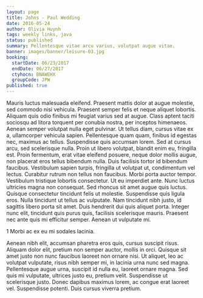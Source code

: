 ```yaml
---
layout: page
title: Johns - Paul Wedding
date: 2016-05-24
author: Olivia Huynh
tags: weekly links, java
status: published
summary: Pellentesque vitae arcu varius, volutpat augue vitae.
banner: images/banner/leisure-03.jpg
booking:
  startDate: 06/23/2017
  endDate: 06/27/2017
  ctyhocn: BNAWEHX
  groupCode: JPW
published: true
---
```

Mauris luctus malesuada eleifend. Praesent mattis dolor at augue molestie, sed commodo nisi vehicula. Praesent semper felis et neque aliquet lobortis. Aliquam quis odio finibus mi feugiat varius sed at augue. Class aptent taciti sociosqu ad litora torquent per conubia nostra, per inceptos himenaeos. Aenean semper volutpat nulla eget pulvinar. Ut tellus diam, cursus vitae ex a, ullamcorper vehicula sapien. Pellentesque quam quam, finibus id egestas nec, maximus ac tellus. Suspendisse quis accumsan lorem. Sed at cursus arcu, sed scelerisque nulla. Proin ut libero volutpat, blandit enim eu, fringilla est. Proin fermentum, erat vitae eleifend posuere, neque dolor mollis augue, non placerat eros tellus bibendum nulla. Duis facilisis tortor id bibendum faucibus. Vestibulum sapien turpis, fringilla ut volutpat ut, condimentum vel lectus. Curabitur rutrum non tellus non faucibus.
Morbi porta auctor tempor. Vestibulum tristique lobortis consectetur. Ut eu imperdiet ante. Nunc luctus ultricies magna non consequat. Sed rhoncus sit amet augue quis luctus. Quisque consectetur tincidunt felis ut molestie. Suspendisse quis ligula eros. Nulla tincidunt ut tellus ac vulputate. Nam tincidunt nibh justo, id sagittis libero porta sit amet. Duis hendrerit dui quis aliquet porta. Integer nunc elit, tincidunt quis purus quis, facilisis scelerisque mauris. Praesent nec ante quis mi efficitur semper. Aenean ut vulputate mi.

1 Morbi ac ex eu mi sodales lacinia.

Aenean nibh elit, accumsan pharetra eros quis, cursus suscipit risus. Aliquam dolor elit, pretium non semper auctor, mollis in orci. Quisque sit amet justo non nunc faucibus laoreet non ornare nisi. Ut aliquet, leo ac volutpat vulputate, risus nibh semper mi, in lacinia urna nunc sed magna. Pellentesque augue urna, suscipit id nulla eu, laoreet ornare magna. Sed quis mi vulputate, ultrices justo eu, pretium velit. Suspendisse ut scelerisque justo. Donec dapibus maximus lorem, ac congue erat laoreet vel. Suspendisse potenti. Duis cursus viverra pretium.
